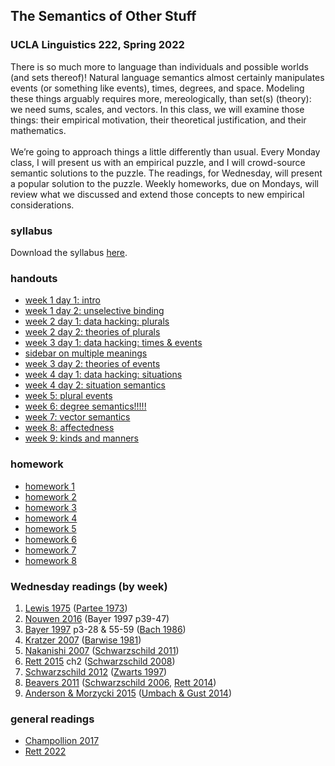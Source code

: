 ## The Semantics of Other Stuff
### UCLA Linguistics 222, Spring 2022

There is so much more to language than individuals and possible worlds (and sets thereof)! Natural language semantics almost certainly manipulates events (or something like events), times, degrees, and space. Modeling these things arguably requires more, mereologically, than set(s) (theory): we need sums, scales, and vectors. In this class, we will examine those things: their empirical motivation, their theoretical justification, and their mathematics.
<br><br>
We’re going to approach things a little differently than usual. Every Monday class, I will present us with an empirical puzzle, and I will crowd-source semantic solutions to the puzzle. The readings, for Wednesday, will present a popular solution to the puzzle. Weekly homeworks, due on Mondays, will review what we discussed and extend those concepts to new empirical considerations.

### syllabus

Download the syllabus <a href= "https://github.com/jessrett/teaching/blob/gh-pages/syllabus.pdf">here</a>.

### handouts
<ul>
  <li><a href="https://github.com/jessrett/teaching/blob/main/w1d1.pdf">week 1 day 1: intro</a></li>
  <li><a href="https://github.com/jessrett/teaching/blob/main/w1d2.pdf">week 1 day 2: unselective binding</a></li>
  <li><a href="https://github.com/jessrett/teaching/blob/main/w2d1.pdf">week 2 day 1: data hacking: plurals</a></li>
  <li><a href="https://github.com/jessrett/teaching/blob/main/w2d2.pdf">week 2 day 2: theories of plurals</a></li>
  <li><a href="https://github.com/jessrett/teaching/blob/main/w3d1.pdf">week 3 day 1: data hacking: times & events</a></li>
  <li><a href="https://github.com/jessrett/teaching/blob/main/sidebar%20multiple%20meanings.pdf">sidebar on multiple meanings</a></li>
  <li><a href="https://github.com/jessrett/teaching/blob/main/w3d2.pdf">week 3 day 2: theories of events</a></li>
  <li><a href="https://github.com/jessrett/teaching/blob/main/w4d1.pdf">week 4 day 1: data hacking: situations</a></li>
  <li><a href="https://github.com/jessrett/teaching/blob/main/w4d2.pdf">week 4 day 2: situation semantics</a></li>
  <li><a href="https://github.com/jessrett/teaching/blob/main/w5.pdf">week 5: plural events</a></li>
  <li><a href="https://github.com/jessrett/teaching/blob/main/w6.pdf">week 6: degree semantics!!!!!</a></li>
  <li><a href="https://github.com/jessrett/teaching/blob/main/w7.pdf">week 7: vector semantics</a></li>
  <li><a href="https://github.com/jessrett/teaching/blob/main/w8.pdf">week 8: affectedness</a></li>
  <li><a href="https://github.com/jessrett/teaching/blob/main/w9.pdf">week 9: kinds and manners</a></li>
  </ul>
 

### homework
<ul>
  <li><a href="https://github.com/jessrett/teaching/blob/main/hw1.pdf">homework 1</a></li>
  <li><a href="https://github.com/jessrett/teaching/blob/main/hw2.pdf">homework 2</a></li>
  <li><a href="https://github.com/jessrett/teaching/blob/main/hw3.pdf">homework 3</a></li>
  <li><a href="https://github.com/jessrett/teaching/blob/main/hw4.pdf">homework 4</a></li>
  <li><a href="https://github.com/jessrett/teaching/blob/main/hw5.pdf">homework 5</a></li>
  <li><a href="https://github.com/jessrett/teaching/blob/main/hw6.pdf">homework 6</a></li> 
  <li><a href="https://github.com/jessrett/teaching/blob/main/hw7.pdf">homework 7</a></li>
  <li><a href="https://github.com/jessrett/teaching/blob/main/hw8.pdf">homework 8</a></li>
  </ul>

### Wednesday readings (by week)

1. <a href="https://github.com/jessrett/teaching/blob/main/lewis%201975.pdf">Lewis 1975</a> (<a href="https://github.com/jessrett/teaching/blob/main/partee%201973%20tense.pdf">Partee 1973</a>)
2. <a href="https://github.com/jessrett/teaching/blob/main/Nouwen%202016%20plurality.pdf">Nouwen 2016</a> (Bayer 1997 p39-47)
3. <a href="https://github.com/jessrett/teaching/blob/main/Bayer%201997%20neo-Davidsonian.pdf">Bayer 1997</a> p3-28 & 55-59 (<a href="https://github.com/jessrett/teaching/blob/main/bach%201986%20algebra%20events.pdf">Bach 1986</a>)
  4. <a href="https://plato.stanford.edu/entries/situations-semantics/">Kratzer 2007</a> (<a href="https://github.com/jessrett/teaching/blob/main/Barwise%201981.pdf">Barwise 1981</a>)
  5. <a href="https://github.com/jessrett/teaching/blob/main/nakanishi%202007%20measurement.pdf">Nakanishi 2007</a> (<a href="https://github.com/jessrett/teaching/blob/main/Schwarzschild%202009%20distributivity%20NELS.pdf">Schwarzschild 2011</a>)
  6. <a href="https://github.com/jessrett/teaching/blob/main/Rett%202015%20evaluativity.pdf">Rett 2015</a> ch2 (<a href="https://github.com/jessrett/teaching/blob/main/Schwarzschild%202008%20compass.pdf">Schwarzschild 2008</a>)
7. <a href="https://github.com/jessrett/teaching/blob/main/Schwarzschild%202012%20directed%20scale%20segments.pdf">Schwarzschild 2012</a> (<a href="https://github.com/jessrett/teaching/blob/main/Zwarts%201997%20vectors%20PPs.pdf">Zwarts 1997</a>)
8. <a href="https://github.com/jessrett/teaching/blob/main/Beavers%202011%20affectedness.pdf">Beavers 2011</a> (<a href="https://github.com/jessrett/teaching/blob/main/schwarzschild%202006%20dimensions.pdf">Schwarzschild 2006</a>, <a href="https://github.com/jessrett/teaching/blob/main/final%20proofs%20polysemy%20of%20measurement.pdf">Rett 2014</a>)
9. <a href="https://github.com/jessrett/teaching/blob/main/anderson-morzycki%202015%20degrees%20kinds.pdf">Anderson & Morzycki 2015</a> (<a href="https://github.com/jessrett/teaching/blob/main/umbach%20gust%202010%20similarity.pdf">Umbach & Gust 2014</a>)

### general readings
- <a href="https://github.com/jessrett/teaching/blob/main/champollion%20mereology.pdf">Champollion 2017</a>
- <a href="https://linguistics.ucla.edu/people/Rett/Rett%202020%20semantic%20entities.pdf">Rett 2022</a>


